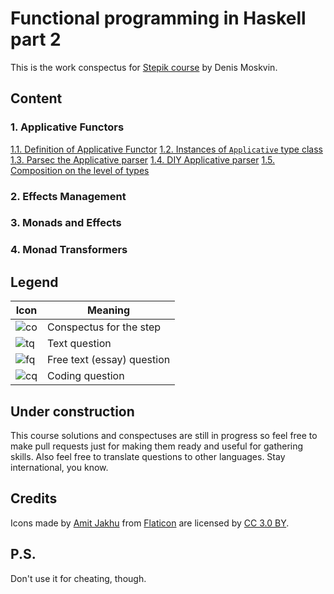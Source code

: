 # Functional programming in Haskell part 2
This is the work conspectus for [Stepik course](https://stepik.org/course/693) by Denis Moskvin.

## Content
### 1. Applicative Functors
[1.1. Definition of Applicative Functor](/module1/lesson1.md)
[1.2. Instances of `Applicative` type class](/module1/lesson2.md)
[1.3. Parsec the Applicative parser](/module1/lesson3.md)
[1.4. DIY Applicative parser](/module1/lesson4.md)
[1.5. Composition on the level of types](/module1/lesson5.md)
### 2. Effects Management
### 3. Monads and Effects
### 4. Monad Transformers

## Legend
Icon | Meaning
--- | ---
![co] | Conspectus for the step
![tq] | Text question
![fq] | Free text (essay) question
![cq] | Coding question

## Under construction
This course solutions and conspectuses are still in progress so feel free to make pull requests just for making them ready and useful for gathering skills.
Also feel free to translate questions to other languages. Stay international, you know.

## Credits
Icons made by [Amit Jakhu](https://www.flaticon.com/authors/amit-jakhu) from [Flaticon](https://www.flaticon.com/) are licensed by [CC 3.0 BY](http://creativecommons.org/licenses/by/3.0/).

## P.S.
Don't use it for cheating, though.

[co]: https://i.imgur.com/mTKW4hg.png "Conspectus"
[tq]: https://i.imgur.com/fqcdfkU.png "Text question"
[fq]: https://i.imgur.com/Ww4q6Lt.png "Essay question"
[cq]: https://i.imgur.com/v0JWPbF.png "Coding question"
